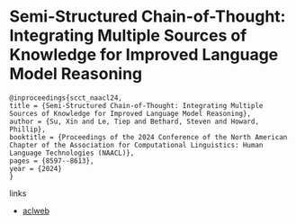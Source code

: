 # Semi-Structured Chain-of-Thought: Integrating Multiple Sources of Knowledge for Improved Language Model Reasoning

```
@inproceedings{scct_naacl24,
title = {Semi-Structured Chain-of-Thought: Integrating Multiple Sources of Knowledge for Improved Language Model Reasoning},
author = {Su, Xin and Le, Tiep and Bethard, Steven and Howard, Phillip},
booktitle = {Proceedings of the 2024 Conference of the North American Chapter of the Association for Computational Linguistics: Human Language Technologies (NAACL)},
pages = {8597--8613},
year = {2024}
}
```

links
- [aclweb](https://aclanthology.org/2024.naacl-long.475)
